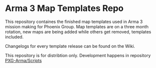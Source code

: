 # Arma 3 Map Templates Repo

This repository containes the finished map templates used in Arma 3 mission making for Phoenix Group.
Map templates are on a three month rotation, new maps are being added while others get removed, templates included.

Changelogs for every template release can be found on the Wiki.

This repository is for distribtion only. Development happens in repository [PXG-Arma/Scripts](https://github.com/PXG-Arma/Scripts)

